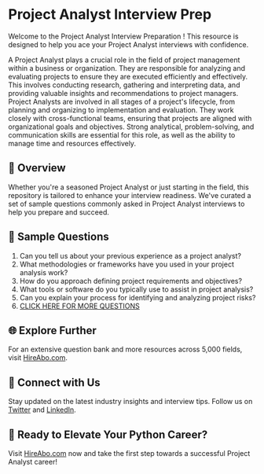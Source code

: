 # Project Analyst Interview Prep

Welcome to the Project Analyst Interview Preparation ! This resource is designed to help you ace your Project Analyst interviews with confidence.

A Project Analyst plays a crucial role in the field of project management within a business or organization. They are responsible for analyzing and evaluating projects to ensure they are executed efficiently and effectively. This involves conducting research, gathering and interpreting data, and providing valuable insights and recommendations to project managers. Project Analysts are involved in all stages of a project's lifecycle, from planning and organizing to implementation and evaluation. They work closely with cross-functional teams, ensuring that projects are aligned with organizational goals and objectives. Strong analytical, problem-solving, and communication skills are essential for this role, as well as the ability to manage time and resources effectively.

## 🚀 Overview

Whether you're a seasoned Project Analyst or just starting in the field, this repository is tailored to enhance your interview readiness. We've curated a set of sample questions commonly asked in Project Analyst interviews to help you prepare and succeed.

## 📝 Sample Questions

1. Can you tell us about your previous experience as a project analyst?
2. What methodologies or frameworks have you used in your project analysis work?
3. How do you approach defining project requirements and objectives?
4. What tools or software do you typically use to assist in project analysis?
5. Can you explain your process for identifying and analyzing project risks?
6. [CLICK HERE FOR MORE QUESTIONS](https://hireabo.com/job/1_3_14/Project%20Analyst)

## 🌐 Explore Further

For an extensive question bank and more resources across 5,000 fields, visit [HireAbo.com](https://www.hireabo.com).

## 📱 Connect with Us

Stay updated on the latest industry insights and interview tips. Follow us on [Twitter](https://twitter.com/hireabo) and [LinkedIn](https://www.linkedin.com/in/hire-abo-3609972a8/).

## 🚀 Ready to Elevate Your Python Career?

Visit [HireAbo.com](https://www.hireabo.com) now and take the first step towards a successful Project Analyst career!